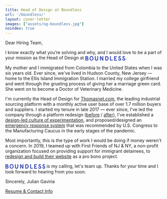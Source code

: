 ```yaml
---
title: Head of Design at Boundless
url: '/boundless/'
layout: cover-letter
images: ["assets/og-boundless.jpg"]
noindex: true
---
```



Dear Hiring Team,

I know exactly what you’re solving and why, and I would love to be a part of your mission as the Head of Design at  <svg version="1.1" id="BoundlessLogo" xmlns="http://www.w3.org/2000/svg" x="0px" y="0px" width="8rem" height="100%" viewBox="0 0 451 54" style="display:inline-block; vertical-align:middle;"><path class="st0" fill="#3243B2" d="M355.8,2.6v8.4h-21.2v10.3h13.5v8.4h-13.5v13.5h21.9v8.4h-30.9V2.6H355.8z M19.9,2.6c1.9,0,3.8,0.2,5.7,0.8 c1.6,0.5,3.1,1.3,4.4,2.4c1.3,1.1,2.2,2.5,2.9,4.1c0.7,1.9,1.1,3.8,1,5.8c0,1.9-0.4,3.7-1.3,5.4c-0.8,1.5-2,2.8-3.6,3.6 c2.2,0.8,4.1,2.4,5.4,4.3c1.4,2.3,2,4.9,1.9,7.6c0,4.8-1.4,8.5-4.3,11c-2.9,2.5-6.8,3.8-11.8,3.8H2V2.6H19.9z M11.1,10.9v10.6h8.3 c1.5,0.1,3-0.3,4.2-1.2c1-0.8,1.5-2.2,1.5-4.2c0-2-0.5-3.4-1.5-4.2c-1.3-0.9-2.9-1.3-4.4-1.2L11.1,10.9z M11.1,29.9v13.1h8.3 c2.8,0,4.9-0.6,6.1-1.7c1.3-1.3,1.9-3.1,1.8-4.9c0.1-1.8-0.5-3.6-1.8-4.9c-1.2-1.1-3.2-1.7-6.1-1.7L11.1,29.9z M71.2,2 c2.9,0,5.7,0.5,8.4,1.5c2.6,1,5,2.6,7,4.6c2.1,2.2,3.8,4.9,4.8,7.8c1.2,3.6,1.8,7.3,1.8,11.1c0.1,3.8-0.5,7.5-1.8,11.1 c-1,2.9-2.7,5.6-4.8,7.8c-2,2-4.4,3.6-7,4.6c-5.4,2-11.3,2-16.7,0c-2.6-1-5-2.6-7-4.6c-2.1-2.2-3.8-4.9-4.8-7.8 c-1.2-3.6-1.8-7.3-1.8-11.1c-0.1-3.8,0.5-7.5,1.8-11.1c1-2.9,2.7-5.6,4.8-7.8c2-2,4.4-3.6,7-4.6C65.5,2.5,68.4,2,71.2,2z M71.2,10.4 c-1.7,0-3.4,0.3-5,1c-1.6,0.7-3.1,1.7-4.2,3c-1.3,1.5-2.3,3.3-2.9,5.2c-0.8,2.4-1.1,4.9-1.1,7.5c-0.1,2.5,0.3,5.1,1.1,7.5 c0.6,1.9,1.6,3.7,2.9,5.2c1.2,1.3,2.6,2.3,4.2,3c3.2,1.3,6.8,1.3,10,0c1.6-0.7,3.1-1.7,4.2-3c1.3-1.5,2.3-3.3,2.9-5.2 c0.8-2.4,1.1-4.9,1.1-7.5c0.1-2.5-0.3-5.1-1.1-7.5c-0.6-1.9-1.6-3.7-2.9-5.2c-1.2-1.3-2.6-2.3-4.2-3C74.6,10.7,72.9,10.4,71.2,10.4z M145.6,32.9c0.1,2.9-0.4,5.8-1.4,8.5c-0.8,2.2-2.1,4.3-3.8,6c-1.6,1.6-3.6,2.8-5.8,3.5c-4.8,1.5-9.9,1.5-14.7,0 c-2.2-0.7-4.1-1.9-5.8-3.5c-1.7-1.7-3-3.7-3.8-6c-1-2.7-1.4-5.6-1.4-8.5V2.6h9.1V33c0,7.1,3,10.6,9.1,10.6c6.1,0,9.1-3.5,9.1-10.6 V2.6h9.1L145.6,32.9z M203.4,2.6v48.9h-9.6l-17.9-32.3v32.3h-9.1V2.6h9.6l17.9,32.3V2.6H203.4z M289.1,2.6v40.5h20.7v8.4H280V2.6 H289.1z M225.7,51.4V2.6h15c2.8,0,5.6,0.5,8.2,1.4c2.7,0.9,5.1,2.4,7.2,4.4c2.2,2.2,3.9,4.7,5,7.6c1.3,3.5,2,7.3,1.9,11 c0.1,3.8-0.5,7.5-1.9,11c-1.1,2.9-2.8,5.5-5,7.6c-2,2-4.5,3.5-7.2,4.4c-2.7,0.9-5.4,1.4-8.2,1.4L225.7,51.4z M252.5,19 c-0.8-1.9-2.1-3.6-3.7-4.9c-1.5-1.2-3.3-2-5.2-2.5c-1.9-0.5-3.8-0.7-5.7-0.7h-3.1v32.1h3.1c1.9,0,3.9-0.2,5.7-0.7 c1.9-0.4,3.6-1.3,5.2-2.5c1.6-1.3,2.9-3,3.7-4.9c1-2.5,1.5-5.3,1.4-8C254,24.3,253.5,21.5,252.5,19z M71.2,2c2.9,0,5.7,0.5,8.4,1.5 c2.6,1,5,2.6,7,4.6c2.1,2.2,3.8,4.9,4.8,7.8c1.2,3.6,1.8,7.3,1.8,11.1c0.1,3.8-0.5,7.5-1.8,11.1c-1,2.9-2.7,5.6-4.8,7.8 c-2,2-4.4,3.6-7,4.6c-5.4,2-11.3,2-16.7,0c-2.6-1-5-2.6-7-4.6c-2.1-2.2-3.8-4.9-4.8-7.8c-1.2-3.6-1.8-7.3-1.8-11.1 c-0.1-3.8,0.5-7.5,1.8-11.1c1-2.9,2.7-5.6,4.8-7.8c2-2,4.4-3.6,7-4.6C65.5,2.5,68.4,2,71.2,2z M71.2,10.4c-1.7,0-3.4,0.3-5,1 c-1.6,0.7-3.1,1.7-4.2,3c-1.3,1.5-2.3,3.3-2.9,5.2c-0.8,2.4-1.1,4.9-1.1,7.5c-0.1,2.5,0.3,5.1,1.1,7.5c0.6,1.9,1.6,3.7,2.9,5.2 c1.2,1.3,2.6,2.3,4.2,3c3.2,1.3,6.8,1.3,10,0c1.6-0.7,3.1-1.7,4.2-3c1.3-1.5,2.3-3.3,2.9-5.2c0.8-2.4,1.1-4.9,1.1-7.5 c0.1-2.5-0.3-5.1-1.1-7.5c-0.6-1.9-1.6-3.7-2.9-5.2c-1.2-1.3-2.6-2.3-4.2-3C74.6,10.7,72.9,10.4,71.2,10.4z M145.6,32.9 c0.1,2.9-0.4,5.8-1.4,8.5c-0.8,2.2-2.1,4.3-3.8,6c-1.6,1.6-3.6,2.8-5.8,3.5c-4.8,1.5-9.9,1.5-14.7,0c-2.2-0.7-4.1-1.9-5.8-3.5 c-1.7-1.7-3-3.7-3.8-6c-1-2.7-1.4-5.6-1.4-8.5V2.6h9.1V33c0,7.1,3,10.6,9.1,10.6c6.1,0,9.1-3.5,9.1-10.6V2.6h9.1L145.6,32.9z M394.2,15.5c-0.7-1.5-1.8-2.9-3.1-3.9c-1.1-0.8-2.5-1.3-3.8-1.2c-1.3,0-2.5,0.4-3.4,1.3c-0.9,0.8-1.4,2-1.4,3.2 c0,1.4,0.6,2.7,1.6,3.6c1.2,1.1,2.5,2,4,2.7c1.6,0.8,3.3,1.6,5.1,2.5c1.8,0.8,3.5,1.8,5.1,3c1.6,1.1,2.9,2.5,4,4.2 c1.1,1.8,1.6,3.9,1.6,6.1c0,2.2-0.4,4.4-1.1,6.4c-0.7,1.8-1.8,3.4-3.2,4.8c-1.5,1.3-3.2,2.4-5.1,3c-2.1,0.7-4.3,1.1-6.5,1 c-2.1,0-4.3-0.3-6.3-1.1c-1.9-0.7-3.6-1.7-5.1-3c-1.5-1.2-2.7-2.7-3.7-4.4c-1-1.6-1.7-3.4-2.1-5.3l7.5-4.6c0.4,1.3,0.9,2.6,1.4,3.8 c0.5,1.2,1.2,2.2,2.1,3.2c0.8,0.9,1.7,1.6,2.8,2.2c1.1,0.6,2.4,0.8,3.6,0.8c1.7,0.1,3.4-0.5,4.7-1.5c1.2-1,1.8-2.6,1.8-4.9 c0-1.3-0.5-2.5-1.5-3.4c-1.2-1-2.5-1.8-3.9-2.5c-1.6-0.8-3.2-1.6-5-2.4c-1.8-0.8-3.5-1.8-5-3c-1.6-1.2-2.9-2.6-3.9-4.3 c-1.1-2-1.6-4.2-1.5-6.5c0-3.5,1.4-6.9,3.9-9.4c1.2-1.2,2.7-2.2,4.3-2.8c1.7-0.7,3.6-1.1,5.4-1c3-0.1,6,0.7,8.7,2.3 c2.5,1.6,4.5,3.9,5.7,6.6L394.2,15.5z M439.5,15.5c-0.7-1.5-1.8-2.9-3.1-3.9c-1.1-0.8-2.5-1.3-3.8-1.2c-1.3,0-2.5,0.4-3.4,1.3 c-0.9,0.8-1.4,2-1.4,3.2c0,1.4,0.6,2.7,1.6,3.6c1.2,1.1,2.5,2,4,2.7c1.6,0.8,3.3,1.6,5.1,2.5c1.8,0.8,3.5,1.8,5.1,3 c1.6,1.1,2.9,2.5,4,4.2c1.1,1.8,1.6,3.9,1.6,6.1c0,2.2-0.4,4.4-1.1,6.4c-0.7,1.8-1.8,3.4-3.2,4.8c-1.5,1.3-3.2,2.4-5.1,3 c-2.1,0.7-4.3,1.1-6.5,1c-2.1,0-4.3-0.3-6.3-1.1c-1.9-0.7-3.6-1.7-5.1-3c-1.5-1.2-2.7-2.7-3.7-4.4c-1-1.6-1.7-3.4-2.1-5.3l7.5-4.6 c0.4,1.3,0.9,2.6,1.4,3.8c0.5,1.2,1.2,2.2,2.1,3.2c0.8,0.9,1.7,1.6,2.8,2.2c1.1,0.6,2.4,0.8,3.6,0.8c1.7,0.1,3.4-0.5,4.7-1.5 c1.2-1,1.8-2.6,1.8-4.9c0-1.3-0.5-2.5-1.5-3.4c-1.2-1-2.5-1.8-3.9-2.5c-1.6-0.8-3.2-1.6-5-2.4c-1.8-0.8-3.5-1.8-5-3 c-1.6-1.2-2.9-2.6-3.9-4.3c-1.1-2-1.6-4.2-1.5-6.5c0-3.5,1.4-6.9,3.9-9.4c1.2-1.2,2.7-2.2,4.3-2.8c1.7-0.7,3.6-1.1,5.4-1 c3-0.1,6,0.7,8.7,2.3c2.5,1.6,4.5,3.9,5.7,6.6L439.5,15.5z"></path></svg>. 

My mother and I immigrated from Colombia to the United States when I was six years old. Ever since, we've lived in Hudson County, New Jersey — home to the Ellis Island Immigration Station. I married my college girlfriend and went through the grueling process of giving her a marriage green card. She went on to become a Doctor of Veterinary Medicine. 


I'm currently the Head of Design for [Thomasnet.com](https://www.thomasnet.com), the leading industrial sourcing platform with a monthly active user base of over 1.7 million buyers and suppliers. I started my tenure in late 2017 — ever since, I've led the company through a platform redesign ([before](https://web.archive.org/web/20170715053710/https://www.thomasnet.com/products/cnc-machining-45330503-1.html) / [after](https://www.thomasnet.com/nsearch.html?cov=NA&heading=45330503)), I've established a [design-led culture of experimentation](https://goodui.org/patterns/contributors/), and proposed/designed an [emergency response system](https://www.fullstory.com/blog/thomas-pivots-mid-crisis-with-fullstory-optimizely/) that was recommended by U.S. Congress to the Manufacturing Caucus in the early stages of the pandemic. 

Most importantly, this is the type of work I would be doing if money weren't a concern. In 2019, I teamed up with First Friends of NJ & NY, a non-profit organization focused on providing support for immigrant detainees, to [redesign and build their website](https://web.archive.org/web/20200403181639/https://firstfriendsnjny.org/) as a pro bono project. 



 <svg version="1.1" id="BoundlessLogo" xmlns="http://www.w3.org/2000/svg" x="0px" y="0px" width="8rem" height="100%" viewBox="0 0 451 54" style="display:inline-block; vertical-align:middle;"><path class="st0" fill="#3243B2" d="M355.8,2.6v8.4h-21.2v10.3h13.5v8.4h-13.5v13.5h21.9v8.4h-30.9V2.6H355.8z M19.9,2.6c1.9,0,3.8,0.2,5.7,0.8 c1.6,0.5,3.1,1.3,4.4,2.4c1.3,1.1,2.2,2.5,2.9,4.1c0.7,1.9,1.1,3.8,1,5.8c0,1.9-0.4,3.7-1.3,5.4c-0.8,1.5-2,2.8-3.6,3.6 c2.2,0.8,4.1,2.4,5.4,4.3c1.4,2.3,2,4.9,1.9,7.6c0,4.8-1.4,8.5-4.3,11c-2.9,2.5-6.8,3.8-11.8,3.8H2V2.6H19.9z M11.1,10.9v10.6h8.3 c1.5,0.1,3-0.3,4.2-1.2c1-0.8,1.5-2.2,1.5-4.2c0-2-0.5-3.4-1.5-4.2c-1.3-0.9-2.9-1.3-4.4-1.2L11.1,10.9z M11.1,29.9v13.1h8.3 c2.8,0,4.9-0.6,6.1-1.7c1.3-1.3,1.9-3.1,1.8-4.9c0.1-1.8-0.5-3.6-1.8-4.9c-1.2-1.1-3.2-1.7-6.1-1.7L11.1,29.9z M71.2,2 c2.9,0,5.7,0.5,8.4,1.5c2.6,1,5,2.6,7,4.6c2.1,2.2,3.8,4.9,4.8,7.8c1.2,3.6,1.8,7.3,1.8,11.1c0.1,3.8-0.5,7.5-1.8,11.1 c-1,2.9-2.7,5.6-4.8,7.8c-2,2-4.4,3.6-7,4.6c-5.4,2-11.3,2-16.7,0c-2.6-1-5-2.6-7-4.6c-2.1-2.2-3.8-4.9-4.8-7.8 c-1.2-3.6-1.8-7.3-1.8-11.1c-0.1-3.8,0.5-7.5,1.8-11.1c1-2.9,2.7-5.6,4.8-7.8c2-2,4.4-3.6,7-4.6C65.5,2.5,68.4,2,71.2,2z M71.2,10.4 c-1.7,0-3.4,0.3-5,1c-1.6,0.7-3.1,1.7-4.2,3c-1.3,1.5-2.3,3.3-2.9,5.2c-0.8,2.4-1.1,4.9-1.1,7.5c-0.1,2.5,0.3,5.1,1.1,7.5 c0.6,1.9,1.6,3.7,2.9,5.2c1.2,1.3,2.6,2.3,4.2,3c3.2,1.3,6.8,1.3,10,0c1.6-0.7,3.1-1.7,4.2-3c1.3-1.5,2.3-3.3,2.9-5.2 c0.8-2.4,1.1-4.9,1.1-7.5c0.1-2.5-0.3-5.1-1.1-7.5c-0.6-1.9-1.6-3.7-2.9-5.2c-1.2-1.3-2.6-2.3-4.2-3C74.6,10.7,72.9,10.4,71.2,10.4z M145.6,32.9c0.1,2.9-0.4,5.8-1.4,8.5c-0.8,2.2-2.1,4.3-3.8,6c-1.6,1.6-3.6,2.8-5.8,3.5c-4.8,1.5-9.9,1.5-14.7,0 c-2.2-0.7-4.1-1.9-5.8-3.5c-1.7-1.7-3-3.7-3.8-6c-1-2.7-1.4-5.6-1.4-8.5V2.6h9.1V33c0,7.1,3,10.6,9.1,10.6c6.1,0,9.1-3.5,9.1-10.6 V2.6h9.1L145.6,32.9z M203.4,2.6v48.9h-9.6l-17.9-32.3v32.3h-9.1V2.6h9.6l17.9,32.3V2.6H203.4z M289.1,2.6v40.5h20.7v8.4H280V2.6 H289.1z M225.7,51.4V2.6h15c2.8,0,5.6,0.5,8.2,1.4c2.7,0.9,5.1,2.4,7.2,4.4c2.2,2.2,3.9,4.7,5,7.6c1.3,3.5,2,7.3,1.9,11 c0.1,3.8-0.5,7.5-1.9,11c-1.1,2.9-2.8,5.5-5,7.6c-2,2-4.5,3.5-7.2,4.4c-2.7,0.9-5.4,1.4-8.2,1.4L225.7,51.4z M252.5,19 c-0.8-1.9-2.1-3.6-3.7-4.9c-1.5-1.2-3.3-2-5.2-2.5c-1.9-0.5-3.8-0.7-5.7-0.7h-3.1v32.1h3.1c1.9,0,3.9-0.2,5.7-0.7 c1.9-0.4,3.6-1.3,5.2-2.5c1.6-1.3,2.9-3,3.7-4.9c1-2.5,1.5-5.3,1.4-8C254,24.3,253.5,21.5,252.5,19z M71.2,2c2.9,0,5.7,0.5,8.4,1.5 c2.6,1,5,2.6,7,4.6c2.1,2.2,3.8,4.9,4.8,7.8c1.2,3.6,1.8,7.3,1.8,11.1c0.1,3.8-0.5,7.5-1.8,11.1c-1,2.9-2.7,5.6-4.8,7.8 c-2,2-4.4,3.6-7,4.6c-5.4,2-11.3,2-16.7,0c-2.6-1-5-2.6-7-4.6c-2.1-2.2-3.8-4.9-4.8-7.8c-1.2-3.6-1.8-7.3-1.8-11.1 c-0.1-3.8,0.5-7.5,1.8-11.1c1-2.9,2.7-5.6,4.8-7.8c2-2,4.4-3.6,7-4.6C65.5,2.5,68.4,2,71.2,2z M71.2,10.4c-1.7,0-3.4,0.3-5,1 c-1.6,0.7-3.1,1.7-4.2,3c-1.3,1.5-2.3,3.3-2.9,5.2c-0.8,2.4-1.1,4.9-1.1,7.5c-0.1,2.5,0.3,5.1,1.1,7.5c0.6,1.9,1.6,3.7,2.9,5.2 c1.2,1.3,2.6,2.3,4.2,3c3.2,1.3,6.8,1.3,10,0c1.6-0.7,3.1-1.7,4.2-3c1.3-1.5,2.3-3.3,2.9-5.2c0.8-2.4,1.1-4.9,1.1-7.5 c0.1-2.5-0.3-5.1-1.1-7.5c-0.6-1.9-1.6-3.7-2.9-5.2c-1.2-1.3-2.6-2.3-4.2-3C74.6,10.7,72.9,10.4,71.2,10.4z M145.6,32.9 c0.1,2.9-0.4,5.8-1.4,8.5c-0.8,2.2-2.1,4.3-3.8,6c-1.6,1.6-3.6,2.8-5.8,3.5c-4.8,1.5-9.9,1.5-14.7,0c-2.2-0.7-4.1-1.9-5.8-3.5 c-1.7-1.7-3-3.7-3.8-6c-1-2.7-1.4-5.6-1.4-8.5V2.6h9.1V33c0,7.1,3,10.6,9.1,10.6c6.1,0,9.1-3.5,9.1-10.6V2.6h9.1L145.6,32.9z M394.2,15.5c-0.7-1.5-1.8-2.9-3.1-3.9c-1.1-0.8-2.5-1.3-3.8-1.2c-1.3,0-2.5,0.4-3.4,1.3c-0.9,0.8-1.4,2-1.4,3.2 c0,1.4,0.6,2.7,1.6,3.6c1.2,1.1,2.5,2,4,2.7c1.6,0.8,3.3,1.6,5.1,2.5c1.8,0.8,3.5,1.8,5.1,3c1.6,1.1,2.9,2.5,4,4.2 c1.1,1.8,1.6,3.9,1.6,6.1c0,2.2-0.4,4.4-1.1,6.4c-0.7,1.8-1.8,3.4-3.2,4.8c-1.5,1.3-3.2,2.4-5.1,3c-2.1,0.7-4.3,1.1-6.5,1 c-2.1,0-4.3-0.3-6.3-1.1c-1.9-0.7-3.6-1.7-5.1-3c-1.5-1.2-2.7-2.7-3.7-4.4c-1-1.6-1.7-3.4-2.1-5.3l7.5-4.6c0.4,1.3,0.9,2.6,1.4,3.8 c0.5,1.2,1.2,2.2,2.1,3.2c0.8,0.9,1.7,1.6,2.8,2.2c1.1,0.6,2.4,0.8,3.6,0.8c1.7,0.1,3.4-0.5,4.7-1.5c1.2-1,1.8-2.6,1.8-4.9 c0-1.3-0.5-2.5-1.5-3.4c-1.2-1-2.5-1.8-3.9-2.5c-1.6-0.8-3.2-1.6-5-2.4c-1.8-0.8-3.5-1.8-5-3c-1.6-1.2-2.9-2.6-3.9-4.3 c-1.1-2-1.6-4.2-1.5-6.5c0-3.5,1.4-6.9,3.9-9.4c1.2-1.2,2.7-2.2,4.3-2.8c1.7-0.7,3.6-1.1,5.4-1c3-0.1,6,0.7,8.7,2.3 c2.5,1.6,4.5,3.9,5.7,6.6L394.2,15.5z M439.5,15.5c-0.7-1.5-1.8-2.9-3.1-3.9c-1.1-0.8-2.5-1.3-3.8-1.2c-1.3,0-2.5,0.4-3.4,1.3 c-0.9,0.8-1.4,2-1.4,3.2c0,1.4,0.6,2.7,1.6,3.6c1.2,1.1,2.5,2,4,2.7c1.6,0.8,3.3,1.6,5.1,2.5c1.8,0.8,3.5,1.8,5.1,3 c1.6,1.1,2.9,2.5,4,4.2c1.1,1.8,1.6,3.9,1.6,6.1c0,2.2-0.4,4.4-1.1,6.4c-0.7,1.8-1.8,3.4-3.2,4.8c-1.5,1.3-3.2,2.4-5.1,3 c-2.1,0.7-4.3,1.1-6.5,1c-2.1,0-4.3-0.3-6.3-1.1c-1.9-0.7-3.6-1.7-5.1-3c-1.5-1.2-2.7-2.7-3.7-4.4c-1-1.6-1.7-3.4-2.1-5.3l7.5-4.6 c0.4,1.3,0.9,2.6,1.4,3.8c0.5,1.2,1.2,2.2,2.1,3.2c0.8,0.9,1.7,1.6,2.8,2.2c1.1,0.6,2.4,0.8,3.6,0.8c1.7,0.1,3.4-0.5,4.7-1.5 c1.2-1,1.8-2.6,1.8-4.9c0-1.3-0.5-2.5-1.5-3.4c-1.2-1-2.5-1.8-3.9-2.5c-1.6-0.8-3.2-1.6-5-2.4c-1.8-0.8-3.5-1.8-5-3 c-1.6-1.2-2.9-2.6-3.9-4.3c-1.1-2-1.6-4.2-1.5-6.5c0-3.5,1.4-6.9,3.9-9.4c1.2-1.2,2.7-2.2,4.3-2.8c1.7-0.7,3.6-1.1,5.4-1 c3-0.1,6,0.7,8.7,2.3c2.5,1.6,4.5,3.9,5.7,6.6L439.5,15.5z"></path></svg> is my calling, let's team up. Thanks for your time and I look forward to hearing from you soon.

Sincerely,
Julian Gaviria

[Resume & Contact Info](https://julian.is/resume/)


